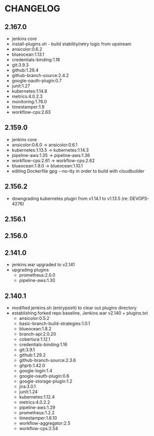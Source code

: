 CHANGELOG
=========

2.167.0
-----
* jenkins core
* install-plugins.sh - build stability/retry logic from upstream
* ansicolor:0.6.2
* blueocean:1.13.1
* credentials-binding:1.18
* git:3.9.3
* github:1.29.4
* github-branch-source:2.4.2
* google-oauth-plugin:0.7
* junit:1.27
* kubernetes:1.14.8
* metrics:4.0.2.3
* monitoring:1.76.0
* timestamper:1.9
* workflow-cps:2.63

2.159.0
-----
* jenkins core
* ansicolor:0.6.0 -> ansicolor:0.6.1
* kubernetes:1.13.5 -> kubernetes:1.14.3
* pipeline-aws:1.35 -> pipeline-aws:1.36
* workflow-cps:2.61 -> workflow-cps:2.62
* blueocean:1.9.0 -> blueocean:1.10.1
* editing Dockerfile gpg --no-tty  in order to build with cloudbuilder

2.156.2
-----
* downgrading kubernetes plugin from v1.14.1 to v1.13.5 (re: DEVOPS-4276)

2.156.1
-----


2.156.0
-----


2.141.0
-----
* jenkins.war upgraded to v2.141
* upgrading plugins
    - prometheus:2.0.0
    - pipeline-aws:1.30

2.140.1
-----
* modified jenkins.sh (entrypoint) to clear out plugins directory
* establishing forked repo baseline, Jenkins.war v2.140 + plugins.txt
    - ansicolor:0.5.2
    - basic-branch-build-strategies:1.0.1
    - blueocean:1.8.2
    - branch-api:2.0.20
    - cobertura:1.12.1
    - credentials-binding:1.16
    - git:3.9.1
    - github:1.29.2
    - github-branch-source:2.3.6
    - ghprb:1.42.0
    - google-login:1.4
    - google-oauth-plugin:0.6
    - google-storage-plugin:1.2
    - jira:3.0.1
    - junit:1.24
    - kubernetes:1.12.4
    - metrics:4.0.2.2
    - pipeline-aws:1.29
    - prometheus:1.2.2
    - timestamper:1.8.10
    - workflow-aggregator:2.5
    - workflow-cps:2.54
